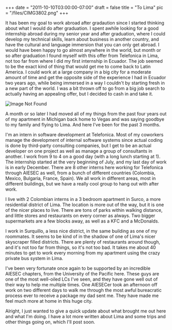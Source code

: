 
+++
date = "2011-10-10T03:00:00-07:00"
draft = false
title = "To Lima"
pic = "/files/CIMG3802.png"
+++

<p>
It has been my goal to work abroad after gradaution since I started thinking about what I would do after graduation.  I spent awhile looking for a good internship abroad during my senior year and after graduation, where I could develop my technical skills, learn about business in another country, and have the cultural and language immersion that you can only get abroad.  I would have been happy to go almost anywhere in the world, but month or so after graduation I found myself with this offer from Telefonica in Lima, not too far from where I did my first internship in Ecuador.  The job seemed to be the exact kind of thing that would get me to come back to Latin America.  I could work at a large company in a big city for a moderate amount of time and get the opposite side of the experience I had in Ecuador two years ago, while being immersed in a way I couldn't by starting fresh in a new part of the world.  I was a bit thrown off to go from a big job search to actually having an appealing offer, but I decided to cash in and take it.
</p>
<img src = "http://www.justinmccandless.com/uploads/images/toLima0.jpg" alt = "Image Not Found">
<p>
A month or so later I had moved all of my things from the past four years out of my apartment in Michigan back home to Vegas and was saying goodbye to my family and flying to Lima.  And here I've been for the past 3 months.
</p>
<p>
I'm an intern in software development at Telefonica.  Most of my coworkers manage the development of internal software systems since actual coding is done by third-party consulting companies, but I get to be an actual developer on one project as well as manage a group of consultants in another.  I work from 9 to 4 on a good day (with a long lunch starting at 1).  The internship started at the very beginning of July, and my last day of work is in early December.  There are 8 other interns here working for Telefonica through AIESEC as well, from a bunch of different countries (Colombia, Mexico, Bulgaria, France, Spain).  We all work in different areas, most in different buildings, but we have a really cool group to hang out with after work.
</p>
<p>
I live with 2 Colombian interns in a 3 bedroom apartment in Surco, a more residential district of Lima.  The location is more out of the way, but it is one of the nicer places to live.  There are tons of parks within walking distance, and little stores and restaurants on every corner as always.  Two bigger supermarkets are a few blocks away, as well as a KFC and a McDonalds.  
</p>
<p>
I work in Surquillo, a less nice district, in the same building as one of my roommates.  It seems to be kind of in the shadow of one of Lima's nicer skyscraper filled districts.  There are plenty of restaurants around though, and it's not too far from things, so it's not too bad.  It takes me about 40 minutes to get to work every morning from my apartment using the crazy private bus system in Lima.
</p>
<p>
I've been very fortunate once again to be supported by an incredible AIESEC chapters, from the University of the Pacific here.  These guys are one of the most well-oiled LCs I've seen, and they have gone well out of their way to help me multiple times.  One AIESECer took an afternoon off work on two different days to walk me through the most awful bureacratic process ever to receive a package my dad sent me.  They have made me feel much more at home in this huge city.
</p>
<p>
Alright, I just wanted to give a quick update about what brought me out here and what I'm doing.  I have a lot more written about Lima and some trips and other things going on, which I'll post soon.
</p>
